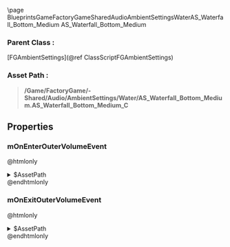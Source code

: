 \page BlueprintsGameFactoryGameSharedAudioAmbientSettingsWaterAS_Waterfall_Bottom_Medium AS_Waterfall_Bottom_Medium
### Parent Class :
[FGAmbientSettings](@ref ClassScriptFGAmbientSettings)
### Asset Path :
<b><blockquote>/Game/FactoryGame/-Shared/Audio/AmbientSettings/Water/AS_Waterfall_Bottom_Medium.AS_Waterfall_Bottom_Medium_C</blockquote></b>
## Properties

### mOnEnterOuterVolumeEvent
@htmlonly
<details>
 <summary>$AssetPath</summary>
<b><a href="_blueprints_game_factory_game_world_environment_audio_ambient_zones__shared_waterfalls_play__w__waterfall__medium__bottom.html"><blockquote>Play_W_Waterfall_Medium_Bottom</blockquote></a></b>
</details>
@endhtmlonly

### mOnExitOuterVolumeEvent
@htmlonly
<details>
 <summary>$AssetPath</summary>
<b><a href="_blueprints_game_factory_game_world_environment_audio_ambient_zones__shared_waterfalls_stop__w__waterfall__medium__bottom.html"><blockquote>Stop_W_Waterfall_Medium_Bottom</blockquote></a></b>
</details>
@endhtmlonly

